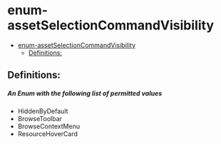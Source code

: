 <a name="enum-assetselectioncommandvisibility"></a>
# enum-assetSelectionCommandVisibility
* [enum-assetSelectionCommandVisibility](#enum-assetselectioncommandvisibility)
    * [Definitions:](#enum-assetselectioncommandvisibility-definitions)

<a name="enum-assetselectioncommandvisibility-definitions"></a>
## Definitions:
<a name="enum-assetselectioncommandvisibility-definitions-an-enum-with-the-following-list-of-permitted-values"></a>
##### An Enum with the following list of permitted values
- HiddenByDefault
- BrowseToolbar
- BrowseContextMenu
- ResourceHoverCard
